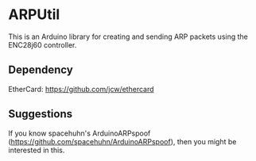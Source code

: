 # ARPUtil
This is an Arduino library for creating and sending ARP packets using the ENC28j60 controller.

## Dependency
EtherCard: https://github.com/jcw/ethercard

## Suggestions
If you know spacehuhn's ArduinoARPspoof (https://github.com/spacehuhn/ArduinoARPspoof), then you might be interested in this.
